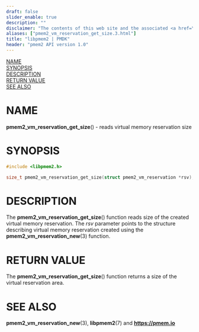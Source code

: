 ```yaml
---
draft: false
slider_enable: true
description: ""
disclaimer: "The contents of this web site and the associated <a href=\"https://github.com/pmem\">GitHub repositories</a> are BSD-licensed open source."
aliases: ["pmem2_vm_reservation_get_size.3.html"]
title: "libpmem2 | PMDK"
header: "pmem2 API version 1.0"
---
```


[comment]: <> (SPDX-License-Identifier: BSD-3-Clause)
[comment]: <> (Copyright 2020, Intel Corporation)

[comment]: <> (pmem2_vm_reservation_get_size.3 -- man page for libpmem2 virtual memory reservation operation)

[NAME](#name)<br />
[SYNOPSIS](#synopsis)<br />
[DESCRIPTION](#description)<br />
[RETURN VALUE](#return-value)<br />
[SEE ALSO](#see-also)<br />

# NAME #

**pmem2_vm_reservation_get_size**() - reads virtual memory reservation size

# SYNOPSIS #

```c
#include <libpmem2.h>

size_t pmem2_vm_reservation_get_size(struct pmem2_vm_reservation *rsv);
```

# DESCRIPTION #

The **pmem2_vm_reservation_get_size**() function reads size of the created virtual memory
reservation. The *rsv* parameter points to the structure describing virtual memory reservation
created using the **pmem2_vm_reservation_new**(3) function.

# RETURN VALUE #

The **pmem2_vm_reservation_get_size**() function returns a size of the virtual reservation area.

# SEE ALSO #

**pmem2_vm_reservation_new**(3), **libpmem2**(7) and **<https://pmem.io>**
